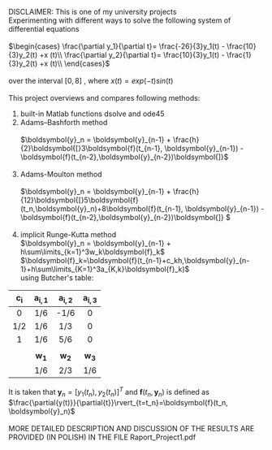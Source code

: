 DISCLAIMER: This is one of my university projects<br /> Experimenting with different ways to solve the following system of differential equations<br /> <br /> 
$`\begin{cases}
\frac{\partial y_1}{\partial t}= \frac{-26}{3}y_1(t) - \frac{10}{3}y_2(t) +x (t)\\
\frac{\partial y_2}{\partial t}= \frac{10}{3}y_1(t) - \frac{1}{3}y_2(t) +x (t)\\
\end{cases}`$ <br /> <br />
over the interval $`[0,8]`$ , where  $`x(t)=exp(-t)sin(t)`$ <br /> <br />
This project overviews and compares following methods: <br /> 
1. built-in Matlab functions dsolve and ode45
2. Adams–Bashforth method <br />  <br />
$`\boldsymbol{y}_n = \boldsymbol{y}_{n-1} + \frac{h}{2}\boldsymbol{[}3\boldsymbol{f}(t_{n-1}, \boldsymbol{y}_{n-1}) - \boldsymbol{f}(t_{n-2},\boldsymbol{y}_{n-2})\boldsymbol{]}`$ <br />  <br />
3. Adams-Moulton method <br />  <br />
$`\boldsymbol{y}_n = \boldsymbol{y}_{n-1} + \frac{h}{12}\boldsymbol{[}5\boldsymbol{f}(t_n,\boldsymbol{y}_n)+8\boldsymbol{f}(t_{n-1}, \boldsymbol{y}_{n-1}) - \boldsymbol{f}(t_{n-2},\boldsymbol{y}_{n-2})\boldsymbol{]} `$ <br />  <br />
4. implicit Runge-Kutta method<br />
  $`\boldsymbol{y}_n = \boldsymbol{y}_{n-1} + h\sum\limits_{k=1}^3w_k\boldsymbol{f}_k`$<br />
$`\boldsymbol{f}_k=\boldsymbol{f}(t_{n-1}+c_kh,\boldsymbol{y}_{n-1}+h\sum\limits_{K=1}^3a_{K,k}\boldsymbol{f}_k)`$ <br />
using Butcher's table:<br />

| $`\boldsymbol{c_i}`$ | $`\boldsymbol{a_{i,1}}`$ | $`\boldsymbol{a_{i,2}}`$ | $`\boldsymbol{a_{i,3}}`$ | 
|:---:|:---:|:---:|:---:|
0| 1/6|-1/6|0|
1/2 |1/6 |1/3|0|
1| 1/6| 5/6| 0|
|||||
||$`\boldsymbol{w_1}`$|$`\boldsymbol{w_2}`$|$`\boldsymbol{w_3}`$|$`\boldsymbol{w_4}`$|
|| 1/6| 2/3 | 1/6|<br /> <br />

It is taken that $`\boldsymbol{y}_n=[y_1(t_n),y_2(t_n)]^T`$ and $`\boldsymbol{f}(t_n, \boldsymbol{y}_n)`$ is defined as $`\frac{\partial{y(t)}}{\partial{t}}\rvert_{t=t_n}=\boldsymbol{f}(t_n, \boldsymbol{y}_n)`$ <br /> <br />
MORE DETAILED DESCRIPTION AND DISCUSSION OF THE RESULTS ARE PROVIDED (IN POLISH) IN THE FILE Raport_Project1.pdf
